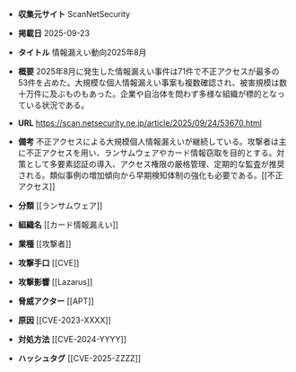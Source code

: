 - **収集元サイト**
ScanNetSecurity

- **掲載日**
2025-09-23

- **タイトル**
情報漏えい動向2025年8月

- **概要**
2025年8月に発生した情報漏えい事件は71件で不正アクセスが最多の53件を占めた。大規模な個人情報漏えい事案も複数確認され、被害規模は数十万件に及ぶものもあった。企業や自治体を問わず多様な組織が標的となっている状況である。

- **URL**
https://scan.netsecurity.ne.jp/article/2025/09/24/53670.html

- **備考**
不正アクセスによる大規模個人情報漏えいが継続している。攻撃者は主に不正アクセスを用い、ランサムウェアやカード情報窃取を目的とする。対策として多要素認証の導入、アクセス権限の厳格管理、定期的な監査が推奨される。類似事例の増加傾向から早期検知体制の強化も必要である。[[不正アクセス]]

- **分類**
[[ランサムウェア]]

- **組織名**
[[カード情報漏えい]]

- **業種**
[[攻撃者]]

- **攻撃手口**
[[CVE]]

- **攻撃影響**
[[Lazarus]]

- **脅威アクター**
[[APT]]

- **原因**
[[CVE-2023-XXXX]]

- **対処方法**
[[CVE-2024-YYYY]]

- **ハッシュタグ**
[[CVE-2025-ZZZZ]]

